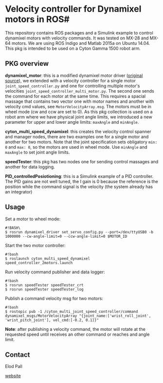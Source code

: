 # Velocity controller for Dynamixel motors in ROS#

This repository contains ROS packages and a Simulink example to control dynamixel motors with velocity commands. It was tested on MX-28 and MX-64 motors. We are using ROS Indigo and Matlab 2015a on Ubuntu 14.04. This pkg is intended to be used on a Cyton Gamma 1500 robot arm.

## PKG overview ##

**dynamixel_motor**: this is a modified dynamixel motor driver ([original source](https://github.com/arebgun/dynamixel_motor)), we extended with a velocity controller for a single motor `joint_speed_controller.py` and one for controlling multiple motor's velocities `joint_speed_controller_multi_motor.py`. The second one sends the command for each motor at the same time. This requires a spacial massage that contains two vector one with motor names and another with velocity cmd values, see `MotorVelocityArray.msg`. 
The motors must be in wheel mode (cw and ccw are set to 0). As this pkg collection is used on a robot arm where we have physical joint angle limits, we introduced a new parameter for upper and lower angle limits: `maxAngle` and `minAngle`.

**cyton_multi_speed_dynamixel**: this creates the velocity control spanner and manager nodes, there are two examples one for a single motor and another for two motors. Note that the joint specification sets obligatory `min: 0` and `max: 0`, so the motors are used in wheel mode. Use `minAngle` and `maxAngle` to set joint angle limits. 

**speedTester**: this pkg has two nodes one for sending control massages and another for data logging.

**PID_controlledPosiotioning**: this is a Simulink example of a PID controller. The PID gains are not well tuned, the I gain is 0 because the reference is the position while the command signal is the velocity (the system already has an integrator)

## Usage ##

Set a motor to wheel mode:

```
#!BASH\
$ rosrun dynamixel_driver set_servo_config.py --port=/dev/ttyUSB0 -b 1000000 --cw-angle-limit=0 --ccw-angle-limit=0 $MOTOR_ID
```

Start the two motor controller:

```
#!bash
$ roslaunch cyton_multi_speed_dynamixel speed_controller_2motors.launch

```

Run velocity command publisher and data logger:

```
#!bash
$ rosrun speedTester speedTester_crt
$ rosrun speedTester speedTester_log
```

Publish a command velocity msg for two motors:

```
#!bash
$ rostopic pub -1 /cyton_multi_joint_speed_controller/command dynamixel_msgs/MotorVelocityArray "{joint_name:['wrist_roll_joint', 'wrist_pitch_joint'], vel_cmd:[-0.2, 0.1]}"
```
**Note**: after publishing a velocity command, the motor will rotate at the requested speed until receives an other command or reaches and angle limit. 

## Contact ##
Elod Pall

[website](https://sites.google.com/site/timecontroll/home)
